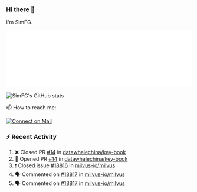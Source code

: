 ### Hi there 👋

I'm SimFG.

![Metrics](/metrics.plugin.followup.user.svg)

![SimFG's GitHub stats](https://github-readme-stats.vercel.app/api?username=SimFG&show_icons=true&theme=radical&count_private=true)

📫 How to reach me:

[![Connect on Mail](https://img.shields.io/badge/Ask%20me-anything-1abc9c.svg)](mailto:1142838399@qq.com)

### :zap: Recent Activity

<!--START_SECTION:activity-->
1. ❌ Closed PR [#14](https://github.com/datawhalechina/key-book/pull/14) in [datawhalechina/key-book](https://github.com/datawhalechina/key-book)
2. 💪 Opened PR [#14](https://github.com/datawhalechina/key-book/pull/14) in [datawhalechina/key-book](https://github.com/datawhalechina/key-book)
3. ❗️ Closed issue [#18816](https://github.com/milvus-io/milvus/issues/18816) in [milvus-io/milvus](https://github.com/milvus-io/milvus)
4. 🗣 Commented on [#18817](https://github.com/milvus-io/milvus/issues/18817) in [milvus-io/milvus](https://github.com/milvus-io/milvus)
5. 🗣 Commented on [#18817](https://github.com/milvus-io/milvus/issues/18817) in [milvus-io/milvus](https://github.com/milvus-io/milvus)
<!--END_SECTION:activity-->

